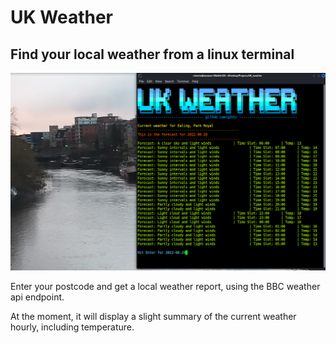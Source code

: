 # UK Weather
## Find your local weather from a linux terminal

![Alt text](assets/7.png "UK Weather")

Enter your postcode and get a local weather report, using the BBC weather api endpoint.

At the moment, it will display a slight summary of the current weather hourly, including temperature.
